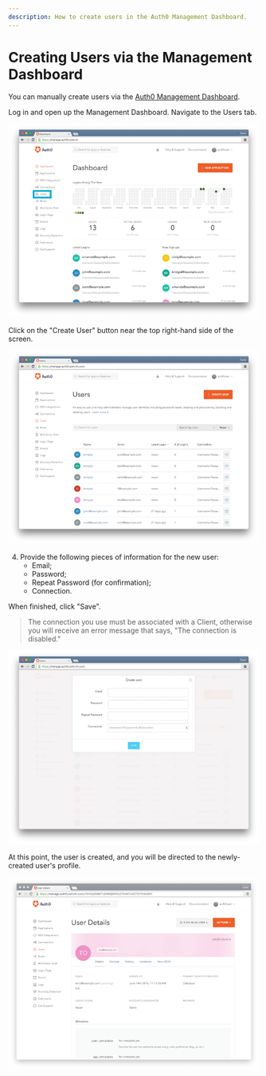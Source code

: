 ```yaml
---
description: How to create users in the Auth0 Management Dashboard.
---
```


# Creating Users via the Management Dashboard

You can manually create users via the [Auth0 Management Dashboard](${manage_url}).

Log in and open up the Management Dashboard. Navigate to the Users tab.

![](/media/articles/users/dashboard.png)

Click on the "Create User" button near the top right-hand side of the screen.

![](/media/articles/users/users-tab.png)

4. Provide the following pieces of information for the new user:
    * Email;
    * Password;
    * Repeat Password (for confirmation);
    * Connection.

  When finished, click "Save".

> The connection you use must be associated with a Client, otherwise you will receive an error message that says, "The connection is disabled."

![](/media/articles/users/create-user.png)

At this point, the user is created, and you will be directed to the newly-created user's profile.

![](/media/articles/users/user-profile.png)
